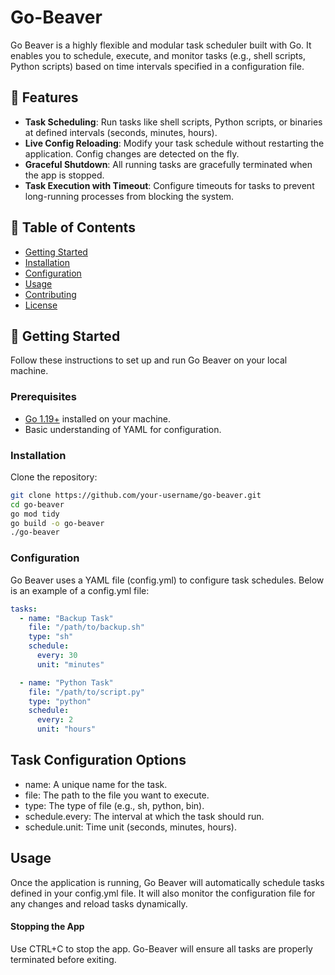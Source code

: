 # Go-Beaver

Go Beaver is a highly flexible and modular task scheduler built with Go. It enables you to schedule, execute, and monitor tasks (e.g., shell scripts, Python scripts) based on time intervals specified in a configuration file.

## 🚀 Features
- **Task Scheduling**: Run tasks like shell scripts, Python scripts, or binaries at defined intervals (seconds, minutes, hours).
- **Live Config Reloading**: Modify your task schedule without restarting the application. Config changes are detected on the fly.
- **Graceful Shutdown**: All running tasks are gracefully terminated when the app is stopped.
- **Task Execution with Timeout**: Configure timeouts for tasks to prevent long-running processes from blocking the system.

## 📖 Table of Contents
- [Getting Started](#-getting-started)
- [Installation](#-installation)
- [Configuration](#-configuration)
- [Usage](#-usage)
- [Contributing](#-contributing)
- [License](#-license)

## 🏁 Getting Started

Follow these instructions to set up and run Go Beaver on your local machine.

### Prerequisites
- [Go 1.19+](https://golang.org/dl/) installed on your machine.
- Basic understanding of YAML for configuration.

### Installation

Clone the repository:

```bash
git clone https://github.com/your-username/go-beaver.git
cd go-beaver
go mod tidy
go build -o go-beaver
./go-beaver
```

### Configuration
Go Beaver uses a YAML file (config.yml) to configure task schedules. Below is an example of a config.yml file:

```yaml
tasks:
  - name: "Backup Task"
    file: "/path/to/backup.sh"
    type: "sh"
    schedule:
      every: 30
      unit: "minutes"

  - name: "Python Task"
    file: "/path/to/script.py"
    type: "python"
    schedule:
      every: 2
      unit: "hours"
```
## Task Configuration Options
 - name: A unique name for the task.
 - file: The path to the file you want to execute.
 - type: The type of file (e.g., sh, python, bin).
 - schedule.every: The interval at which the task should run.
 - schedule.unit: Time unit (seconds, minutes, hours).

## Usage
Once the application is running, Go Beaver will automatically schedule tasks defined in your config.yml file. It will also monitor the configuration file for any changes and reload tasks dynamically.

#### Stopping the App

Use CTRL+C to stop the app. Go-Beaver will ensure all tasks are properly terminated before exiting.
